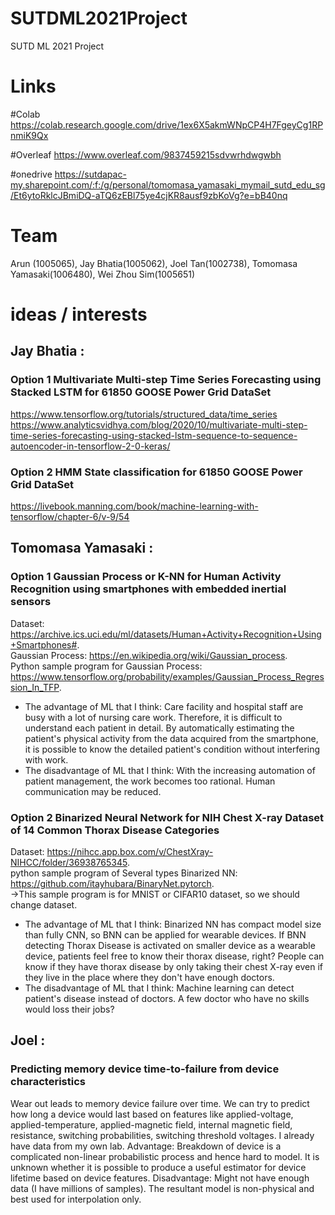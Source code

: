 # SUTDML2021Project
SUTD ML 2021 Project

# Links 
#Colab
https://colab.research.google.com/drive/1ex6X5akmWNpCP4H7FgeyCg1RPnmiK9Qx

#Overleaf
https://www.overleaf.com/9837459215sdvwrhdwgwbh

#onedrive
https://sutdapac-my.sharepoint.com/:f:/g/personal/tomomasa_yamasaki_mymail_sutd_edu_sg/Et6ytoRklcJBmiDQ-aTQ6zEBl75ye4cjKR8ausf9zbKoVg?e=bB40nq

# Team 
Arun (1005065),
Jay Bhatia(1005062), 
Joel Tan(1002738), 
Tomomasa Yamasaki(1006480),
Wei Zhou Sim(1005651)

# ideas / interests

## Jay Bhatia :  


### Option 1 Multivariate Multi-step Time Series Forecasting using Stacked LSTM for 61850 GOOSE Power Grid DataSet
https://www.tensorflow.org/tutorials/structured_data/time_series
https://www.analyticsvidhya.com/blog/2020/10/multivariate-multi-step-time-series-forecasting-using-stacked-lstm-sequence-to-sequence-autoencoder-in-tensorflow-2-0-keras/
### Option 2 HMM State classification for 61850 GOOSE Power Grid DataSet
https://livebook.manning.com/book/machine-learning-with-tensorflow/chapter-6/v-9/54

## Tomomasa Yamasaki :


### Option 1 Gaussian Process or K-NN for Human Activity Recognition using smartphones with embedded inertial sensors
Dataset: https://archive.ics.uci.edu/ml/datasets/Human+Activity+Recognition+Using+Smartphones#.    
Gaussian Process: https://en.wikipedia.org/wiki/Gaussian_process.    
Python sample program for Gaussian Process: https://www.tensorflow.org/probability/examples/Gaussian_Process_Regression_In_TFP.   
* The advantage of ML that I think: Care facility and hospital staff are busy with a lot of nursing care work. Therefore, it is difficult to understand each patient in detail. By automatically estimating the patient's physical activity from the data acquired from the smartphone, it is possible to know the detailed patient's condition without interfering with work. 
* The disadvantage of ML that I think: With the increasing automation of patient management, the work becomes too rational. Human communication may be reduced. 


### Option 2 Binarized Neural Network for NIH Chest X-ray Dataset of 14 Common Thorax Disease Categories
Dataset: https://nihcc.app.box.com/v/ChestXray-NIHCC/folder/36938765345.   
python sample program of Several types Binarized NN: https://github.com/itayhubara/BinaryNet.pytorch.  
  →This sample program is for MNIST or CIFAR10 dataset, so we should change dataset. 
* The advantage of ML that I think: Binarized NN has compact model size than fully CNN, so BNN can be applied for wearable devices. If BNN detecting Thorax Disease is activated on smaller device as a wearable device, patients feel free to know their thorax disease, right? People can know if they have thorax disease by only taking their chest X-ray even if they live in the place where they don't have enough doctors.
* The disadvantage of ML that I think: Machine learning can detect patient's disease instead of doctors. A few doctor who have no skills would loss their jobs?


## Joel :  


### Predicting memory device time-to-failure from device characteristics
Wear out leads to memory device failure over time. We can try to predict how long a device would last based on features like applied-voltage, applied-temperature, applied-magnetic field, internal magnetic field, resistance, switching probabilities, switching threshold voltages. I already have data from my own lab. Advantage: Breakdown of device is a complicated non-linear probabilistic process and hence hard to model. It is unknown whether it is possible to produce a useful estimator for device lifetime based on device features. Disadvantage: Might not have enough data (I have millions of samples). The resultant model is non-physical and best used for interpolation only. 
